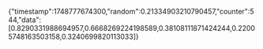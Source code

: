 {"timestamp":1748777674300,"random":0.21334903210790457,"counter":544,"data":[0.8290331988694957,0.6668269224198589,0.38108111871424244,0.22005748163503158,0.3240699820113033]}
